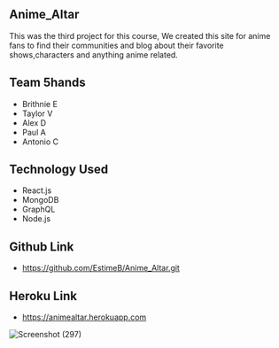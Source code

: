 ## Anime_Altar
This was the third project for this course, We created this site for anime fans to find their communities and blog about their favorite shows,characters and anything anime related.

## Team 5hands 
- Brithnie E
- Taylor V
- Alex D
- Paul A
- Antonio C

## Technology Used
- React.js
- MongoDB
- GraphQL
- Node.js

## Github Link 
- https://github.com/EstimeB/Anime_Altar.git

## Heroku Link
- https://animealtar.herokuapp.com

![Screenshot (297)](https://user-images.githubusercontent.com/98374162/170634576-191fc2e4-467e-4e53-beb6-28709d0a8ae6.png)
